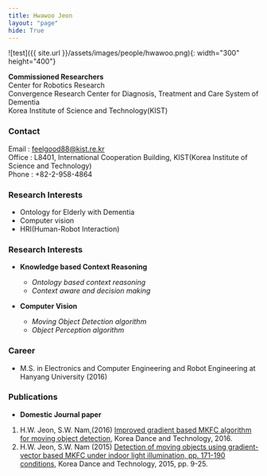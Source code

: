 ```yaml
---
title: Hwawoo Jeon
layout: "page"
hide: True
---
```


![test]({{ site.url }}/assets/images/people/hwawoo.png){: width="300" height="400"}

**Commissioned  Researchers**<br>Center for Robotics Research<br>Convergence Research Center for Diagnosis, Treatment and Care System of Dementia<br>Korea Institute of Science and Technology(KIST)<br>

### Contact

Email : feelgood88@kist.re.kr<br>
Office : L8401, International Cooperation Building, KIST(Korea Institute of Science and Technology) <br>
Phone : +82-2-958-4864

### Research Interests

- Ontology for Elderly with Dementia
- Computer vision
- HRI(Human-Robot Interaction)

### Research Interests

- **Knowledge based Context Reasoning**
  - *Ontology based context reasoning*
  - *Context aware and decision making*

- **Computer Vision**
  - *Moving Object Detection algorithm*
  - *Object Perception algorithm*  


### Career

- M.S. in Electronics and Computer Engineering and Robot Engineering  at Hanyang University (2016)

### Publications

- **Domestic Journal paper**
 1. H.W. Jeon, S.W. Nam,(2016) [Improved gradient based MKFC algorithm for moving object detection](http://www.riss.kr/search/detail/DetailView.do?p_mat_type=1a0202e37d52c72d&control_no=e225c4f6e961b9817ecd42904f0c5d65), Korea Dance and Technology, 2016.
 2. H.W. Jeon, S.W. Nam (2015) [Detection of moving objects using gradient-vector based MKFC under indoor light illumination, pp. 171-190 conditions](http://www.riss.kr/search/detail/DetailView.do?p_mat_type=1a0202e37d52c72d&control_no=d26851aa345fd6a8d18150b21a227875), Korea Dance and Technology, 2015, pp. 9-25.
